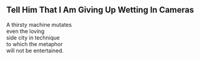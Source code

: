 Tell Him That I Am Giving Up Wetting In Cameras
-----------------------------------------------
A thirsty machine mutates  
even the loving  
side city in technique  
to which the metaphor  
will not be entertained.  
